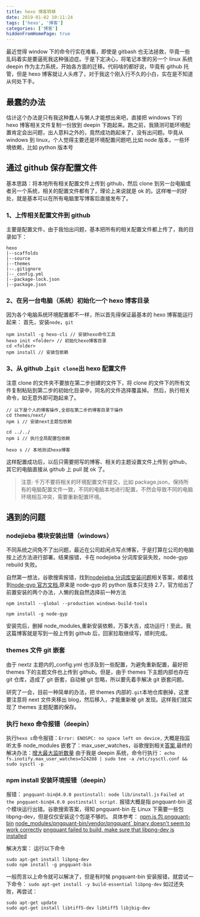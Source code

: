 ```yaml
---
title: hexo 博客转移
date: 2019-01-02 10:11:24
tags: ['hexo', '博客']
categories: ['博客']
hiddenFromHomePage: true
---
```


最近觉得 window 下的命令行实在难看，即使是 gitbash 也无法拯救，毕竟一些乱码着实是要逼死我这种强迫症。于是下定决心，将笔记本里的另一个 linux 系统 deepin 作为主力系统，开始各方面的迁移。代码啥的都好说，毕竟有 github 托管，但是 hexo 博客就让人头疼了，对于我这个刚入行不久的小白，实在是不知道从何处下手。

## 最蠢的办法

估计这个办法是只有我这种蠢人与懒人才能想出来吧，直接把 windows 下的 hexo 博客相关文件复制一份放到 deepin 下跑起来。跑之前，我猜测可能环境配置肯定会出问题，出人意料之外的，竟然成功跑起来了，没有出问题。毕竟从 windows 到 linux，个人觉得主要还是环境配置问题吧,比如 node 版本，一些环境依赖，比如 python 版本号

<!-- more -->

## 通过 github 保存配置文件

基本思路：将本地所有相关配置文件上传到 github，然后 clone 到另一台电脑或者另一个系统，相关的配置文件都有了，理论上来说就是 ok 的。这样唯一的好处，就是基本可以在所有电脑里写博客后直接发布了。

### 1、上传相关配置文件到 github

主要是配置文件，由于我怕出问题，基本把所有的相关配置文件都上传了，我的目录如下：

```
hexo
|--scaffolds
|--source
|--themes
|--.gitignore
|--_config.yml
|--package-lock.json
|--package.json
```

### 2、在另一台电脑（系统）初始化一个 hexo 博客目录

因为各个电脑系统环境配置都不一样，所以首先得保证最基本的 hexo 博客能运行起来：
首先，安装`node`，`git`

```
npm install -g hexo-cli // 安装hexo命令工具
hexo init <folder> // 初始化hexo博客目录
cd <folder>
npm install // 安装包依赖

```

### 3、从 github 上`git clone`出 hexo 配置文件

注意 clone 的文件夹不要放在第二步创建的文件下，将 clone 的文件下的所有文件复制粘贴到第二步的初始化目录中，同名的文件选择覆盖掉。
然后，执行相关命令，如无意外即可跑起来了。

```
// 以下是个人的博客操作,全部在第二步的博客目录下操作
cd themes/next/
npm i // 安装next主题包依赖

cd ../../
npm i // 执行全局配置包依赖

hexo s // 本地测试hexo博客
```

这样配置成功后，以后只需要把写的博客、相关的主题设置文件上传到 github，其它的电脑直接从 github 上 pull 就 ok 了。

> 注意:
> 千万不要将相关的环境配置文件提交，比如 package.json，保持所有的电脑配置文件一致，不同的电脑本地进行配置，不然会导致不同的电脑环境相互冲突，需要重新配置环境。

## 遇到的问题

### nodejieba 模块安装出错（windows）

不同系统之间免不了出问题，最近在公司趁闲点写点博客，于是打算在公司的电脑按上述方法进行部署。结果报错，卡在 nodejieba 分词库安装失败，node-gyp rebuild 失败。

自然第一想法，谷歌搜索报错，找到[nodejieba 分词库安装问题](https://github.com/Mrminfive/hexo-theme-skapp/issues/23)相关答案，顺着找到[node-gyp 官方文档](https://www.npmjs.com/package/node-gyp),原来是 node-gyp 的 python 版本只支持 2.7，官方给出了前置安装的两个办法，人懒的我自然选择前一种方法

```
npm install --global --production windows-build-tools

npm install -g node-gyp
```

安装完后，删掉 node_modules,重新安装依赖，万事大吉，成功运行！至此，我这篇博客就是写到一般上传到 github 后，回家拉取继续写，顺利完成。

### themes 文件 git 嵌套

由于 nextz 主题内的\_config.yml 也涉及到一些配置，为避免重新配置，最好把 themes 下的主题文件也上传到 github。但是，由于 themes 下主题内部也存在 git 仓库，造成了 git 嵌套，自动被 git 忽略，所以要先着手解决 git 嵌套问题。

研究了一会，目前一种简单的办法，把 themes 内部的`.git`本地仓库删掉，这里要注意将 next 文件夹移出 blog，然后移入，才能重新被 git 发现。这样我们就实现了 themes 主题配置的保存。

### 执行 hexo 命令报错（deepin）

执行`hexo s`命令报错：`Error: ENOSPC: no space left on device,`
大概是指监听太多 node_modules 嵌套了：max_user_watches，谷歌搜到相关[答案](https://github.com/npm/npm/issues/1131),最终的解决办法：[增大最大监听数量](https://github.com/guard/listen/wiki/Increasing-the-amount-of-inotify-watchers)
由于我是 deepin 系统，命令行执行：
`echo fs.inotify.max_user_watches=524288 | sudo tee -a /etc/sysctl.conf && sudo sysctl -p`

### npm install 安装环境报错（deepin）

报错：
`pngquant-bin@4.0.0 postinstall: node lib/install.js`
`Failed at the pngquant-bin@4.0.0 postinstall script.`
报错大概是指 pngquant-bin 这个模块运行出错。谷歌搜索答案，得知 pngquant-bin 在 Linux 下需要一些包 libpng-dev，但是仅仅安装这个包是不够的。
具体参考：
[npm.js 包 pngquant-bin](https://www.npmjs.com/package/pngquant-bin)
[node_modules/pngquant-bin/vendor/pngquant` binary doesn't seem to work correctly](https://github.com/imagemin/pngquant-bin/issues/78)
[pngquant failed to build, make sure that libpng-dev is installed](https://blog.csdn.net/zgrbsbf/article/details/81911999)

解决方案：
运行以下命令

```
sudo apt-get install libpng-dev
sudo npm install -g pngquant-bin
```

一般而言以上命令就可以解决了，但是有时候 pngquant-bin 安装报错，就尝试一下命令：
`sudo apt-get install -y build-essential libpng-dev`
如过还失败，再尝试：

```
sudo apt-get update
sudo apt-get install libtiff5-dev libtiff5 libjbig-dev
```

